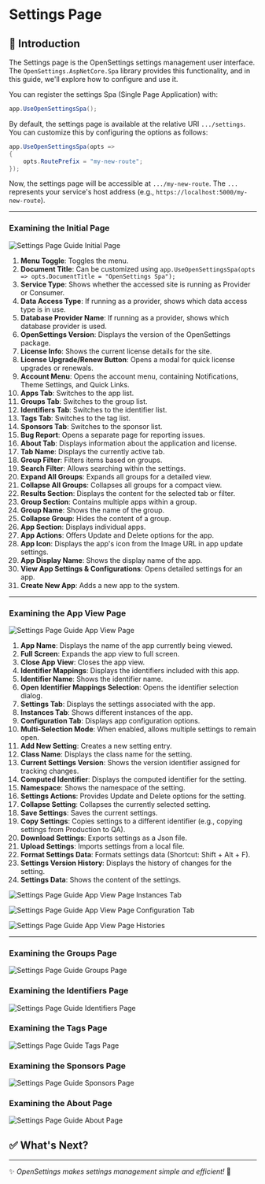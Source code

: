 # Settings Page

## 📌 Introduction

The Settings page is the OpenSettings settings management user interface. The `OpenSettings.AspNetCore.Spa` library provides this functionality, and in this guide, we'll explore how to configure and use it.

You can register the settings Spa (Single Page Application) with:

```csharp
app.UseOpenSettingsSpa();
```

By default, the settings page is available at the relative URI `.../settings`. You can customize this by configuring the options as follows:

```csharp
app.UseOpenSettingsSpa(opts =>
{
    opts.RoutePrefix = "my-new-route";
});
```

Now, the settings page will be accessible at `.../my-new-route`. The `...` represents your service's host address (e.g., `https://localhost:5000/my-new-route`).

---

### Examining the Initial Page

![Settings Page Guide Initial Page](../assets/images/settings-page-guide-apps-page.webp)

1) **Menu Toggle**: Toggles the menu.
2) **Document Title**: Can be customized using `app.UseOpenSettingsSpa(opts => opts.DocumentTitle = "OpenSettings Spa");`
3) **Service Type**: Shows whether the accessed site is running as Provider or Consumer.  
4) **Data Access Type**: If running as a provider, shows which data access type is in use.  
5) **Database Provider Name**: If running as a provider, shows which database provider is used.  
6) **OpenSettings Version**: Displays the version of the OpenSettings package.  
7) **License Info**: Shows the current license details for the site.  
8) **License Upgrade/Renew Button**: Opens a modal for quick license upgrades or renewals.  
9) **Account Menu**: Opens the account menu, containing Notifications, Theme Settings, and Quick Links.  
10) **Apps Tab**: Switches to the app list.  
11) **Groups Tab**: Switches to the group list.  
12) **Identifiers Tab**: Switches to the identifier list.  
13) **Tags Tab**: Switches to the tag list.  
14) **Sponsors Tab**: Switches to the sponsor list.  
15) **Bug Report**: Opens a separate page for reporting issues.  
16) **About Tab**: Displays information about the application and license.  
17) **Tab Name**: Displays the currently active tab.  
18) **Group Filter**: Filters items based on groups.  
19) **Search Filter**: Allows searching within the settings.  
20) **Expand All Groups**: Expands all groups for a detailed view.  
21) **Collapse All Groups**: Collapses all groups for a compact view.  
22) **Results Section**: Displays the content for the selected tab or filter.  
23) **Group Section**: Contains multiple apps within a group.  
24) **Group Name**: Shows the name of the group.  
25) **Collapse Group**: Hides the content of a group.  
26) **App Section**: Displays individual apps.  
27) **App Actions**: Offers Update and Delete options for the app.  
28) **App Icon**: Displays the app's icon from the Image URL in app update settings.  
29) **App Display Name**: Shows the display name of the app.  
30) **View App Settings & Configurations**: Opens detailed settings for an app.  
31) **Create New App**: Adds a new app to the system.

---

### Examining the App View Page

![Settings Page Guide App View Page](../assets/images/settings-page-guide-app-view-page.webp)

1) **App Name**: Displays the name of the app currently being viewed.
2) **Full Screen**: Expands the app view to full screen.
3) **Close App View**: Closes the app view.
4) **Identifier Mappings**: Displays the identifiers included with this app.
5) **Identifier Name**: Shows the identifier name.
6) **Open Identifier Mappings Selection**: Opens the identifier selection dialog.
7) **Settings Tab**: Displays the settings associated with the app.
8) **Instances Tab**: Shows different instances of the app.
9) **Configuration Tab**: Displays app configuration options.
10) **Multi-Selection Mode**: When enabled, allows multiple settings to remain open.
11) **Add New Setting**: Creates a new setting entry.
12) **Class Name**: Displays the class name for the setting.
13) **Current Settings Version**: Shows the version identifier assigned for tracking changes.
14) **Computed Identifier**: Displays the computed identifier for the setting.
15) **Namespace**: Shows the namespace of the setting.
16) **Settings Actions**: Provides Update and Delete options for the setting.
17) **Collapse Setting**: Collapses the currently selected setting.
18) **Save Settings**: Saves the current settings.
19) **Copy Settings**: Copies settings to a different identifier (e.g., copying settings from Production to QA).
20) **Download Settings**: Exports settings as a Json file.
21) **Upload Settings**: Imports settings from a local file.
22) **Format Settings Data**: Formats settings data (Shortcut: Shift + Alt + F).
23) **Settings Version History**: Displays the history of changes for the setting.
24) **Settings Data**: Shows the content of the settings.

![Settings Page Guide App View Page Instances Tab](../assets/images/settings-page-guide-app-view-page-instances-tab.png)

![Settings Page Guide App View Page Configuration Tab](../assets/images/settings-page-guide-app-view-page-configuration-tab.png)

![Settings Page Guide App View Page Histories ](../assets/images/settings-page-guide-app-view-page-histories.png)

---

### Examining the Groups Page

![Settings Page Guide Groups Page](../assets/images/settings-page-guide-groups-page.png)

### Examining the Identifiers Page

![Settings Page Guide Identifiers Page](../assets/images/settings-page-guide-identifiers-page.png)

### Examining the Tags Page

![Settings Page Guide Tags Page](../assets/images/settings-page-guide-tags-page.png)

### Examining the Sponsors Page

![Settings Page Guide Sponsors Page](../assets/images/settings-page-guide-sponsors-page.png)

### Examining the About Page

![Settings Page Guide About Page](../assets/images/settings-page-guide-about-page.png)

## ✅ What's Next?

---

✨ *OpenSettings makes settings management simple and efficient!* 🚀